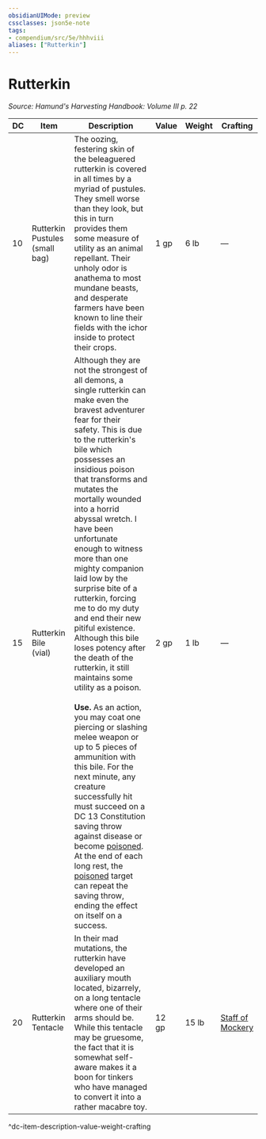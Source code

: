 ```yaml
---
obsidianUIMode: preview
cssclasses: json5e-note
tags:
- compendium/src/5e/hhhviii
aliases: ["Rutterkin"]
---
```

# Rutterkin
*Source: Hamund's Harvesting Handbook: Volume III p. 22* 

| DC | Item | Description | Value | Weight | Crafting |
|----|------|-------------|-------|--------|----------|
| 10 | Rutterkin Pustules (small bag) | The oozing, festering skin of the beleaguered rutterkin is covered in all times by a myriad of pustules. They smell worse than they look, but this in turn provides them some measure of utility as an animal repellant. Their unholy odor is anathema to most mundane beasts, and desperate farmers have been known to line their fields with the ichor inside to protect their crops. | 1 gp | 6 lb | — |
| 15 | Rutterkin Bile (vial) | Although they are not the strongest of all demons, a single rutterkin can make even the bravest adventurer fear for their safety. This is due to the rutterkin's bile which possesses an insidious poison that transforms and mutates the mortally wounded into a horrid abyssal wretch. I have been unfortunate enough to witness more than one mighty companion laid low by the surprise bite of a rutterkin, forcing me to do my duty and end their new pitiful existence. Although this bile loses potency after the death of the rutterkin, it still maintains some utility as a poison.<br /><br />**Use.** As an action, you may coat one piercing or slashing melee weapon or up to 5 pieces of ammunition with this bile. For the next minute, any creature successfully hit must succeed on a DC 13 Constitution saving throw against disease or become [poisoned](/compendium/rules/conditions.md#Poisoned). At the end of each long rest, the [poisoned](/compendium/rules/conditions.md#Poisoned) target can repeat the saving throw, ending the effect on itself on a success. | 2 gp | 1 lb | — |
| 20 | Rutterkin Tentacle | In their mad mutations, the rutterkin have developed an auxiliary mouth located, bizarrely, on a long tentacle where one of their arms should be. While this tentacle may be gruesome, the fact that it is somewhat self-aware makes it a boon for tinkers who have managed to convert it into a rather macabre toy. | 12 gp | 15 lb | [Staff of Mockery](compendium/items/staff-of-mockery-hhhviii.md) |
^dc-item-description-value-weight-crafting